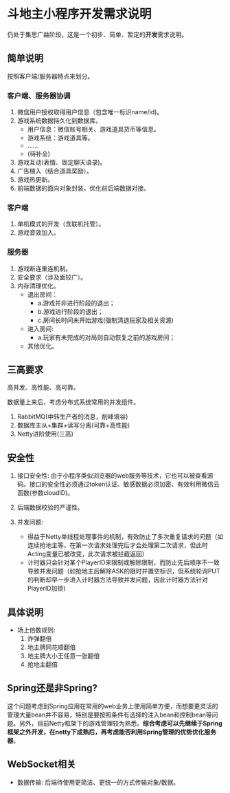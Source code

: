 # 斗地主小程序开发需求说明

仍处于集思广益阶段，这是一个初步、简单、暂定的**开发**需求说明。

## 简单说明

按照客户端/服务器特点来划分。

### 客户端、服务器协调

1. 微信用户授权取得用户信息（包含唯一标识name/id)。
2. 游戏系统数据持久化到数据库。
    - 用户信息：微信账号相关、游戏道具货币等信息。
    - 游戏系统：游戏道具等。
    - ......
    - (待补全)
3. 游戏互动(表情、固定聊天语录)。
4. 广告植入（结合道具奖励）。
5. 游戏热更新。
6. 前端数据的面向对象封装，优化前后端数据对接。

### 客户端

1. 单机模式的开发（含联机托管）。
2. 游戏音效加入。

### 服务器

1. 游戏断连重连机制。
2. 安全要求（涉及面较广）。
3. 内存清理优化。
    - 退出房间：
        - a.游戏并非进行阶段的退出；
        - b.游戏进行阶段的退出；
        - c.房间长时间未开始游戏(强制清退玩家及相关资源)
    - 进入房间:
        - a.玩家有未完成的对局则自动恢复之前的游戏房间；
    - 其他优化。

## 三高要求

高并发、高性能、高可靠。

数据量上来后，考虑分布式系统常用的并发组件。

1. RabbitMQ(中转生产者的消息，削峰填谷)
2. 数据库主从+集群+读写分离(可靠+高性能)
3. Netty进阶使用(三高)

## 安全性

1. 接口安全性:
由于小程序类似浏览器的web服务等技术，它也可以被查看源码。接口的安全性必须通过token认证、敏感数据必须加密、有效利用微信云函数(参数cloudID)。

2. 后端数据校验的严谨性。

3. 并发问题:

   - 得益于Netty单线程处理事件的机制，有效防止了多次重复请求的问题（如连续抢地主等，在第一次请求处理完后才会处理第二次请求，但此时Acting变量已被改变，此次请求被拦截返回）
   - 计时器只会针对某个PlayerID来限制或解除限制，而防止先后顺序不一致导致并发问题（如抢地主后解除ASK的限时并置空标识，但系统轮询PUT的判断却早一步进入计时器方法导致并发问题，因此计时器方法针对PlayerID加锁)

## 具体说明

- 场上倍数规则:
    1. 炸弹翻倍
    2. 地主牌同花顺翻倍
    3. 地主牌大小王任意一张翻倍
    4. 抢地主翻倍

## Spring还是非Spring?

这个问题考虑到Spring应用在常用的web业务上使用简单方便，而想要更灵活的管理大量bean并不容易，特别是要按照条件有选择的注入bean和控制bean等问题。另外，目前Netty框架下的游戏管理较为熟悉。**综合考虑可以先继续于Spring框架之外开发，在netty下成熟后，再考虑能否利用Spring管理的优势优化服务器**。

## WebSocket相关

- 数据传输: 后端待使用更简洁、更统一的方式传输对象/数据。
